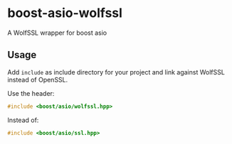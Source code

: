 # boost-asio-wolfssl
A WolfSSL wrapper for boost asio

## Usage

Add `include` as include directory for your project and link against WolfSSL instead of OpenSSL.

Use the header:
```cpp
#include <boost/asio/wolfssl.hpp>
```

Instead of:
```cpp
#include <boost/asio/ssl.hpp>
```